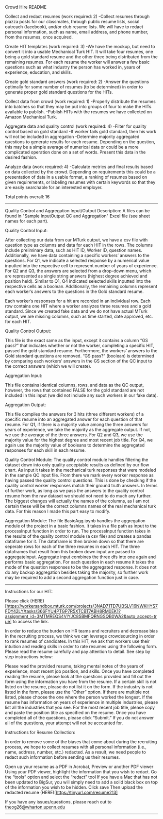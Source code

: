 Crowd Hire README

Collect and redact resumes (work required: 2)
-Collect resumes through piazza posts for our classmates, through public resume lists, social outreach (facebook), and/or club resume lists. We will have to redact personal information, such as name, email address, and phone number, from the resumes, once acquired. 

Create HIT templates (work required: 3)
-We have the mockup, but need to convert it into a usable Mechanical Turk HIT. It will take four resumes, one being a gold standard resume and the other three being distributed from the remaining resumes. For each resume the worker will answer a few basic questions such as what industry the person has worked in, years of experience, education, and skills.

Create gold standard answers (work required: 2)
-Answer the questions optimally for some number of resumes (to be determined) in order to generate proper gold standard questions for the HITs.

Collect data from crowd (work required: 1)
-Properly distribute the resumes into batches so that they may be put into groups of four to make the HITs available to publish.
-Publish HITs with the resumes we have collected on Amazon Mechanical Turk.

Aggregate data and quality control (work required: 4)
-Filter for quality control based on gold standard
	-If worker fails gold standard, then his work will not be included in aggregation
-Determine majority aggregated questions to generate results for each resume. Depending on the question, this may be a simple average of numerical data or could be a more complicated operation done on a set of words. Present this data in the desired fashion.

Analyze data (work required: 4)
-Calculate metrics and final results based on data collected by the crowd. Depending on requirements this could be a presentation of data in a usable format, a ranking of resumes based on given requirements, or labeling resumes with certain keywords so that they are easily searchable for an interested employer.

Total points overall: 16
________________________________________________________________________________________________________

Quality Control and Aggregation Input/Output Description: A files can be found in "Sample InputOutput QC and Aggregation" Excel file (see sheet names for each part).

Quality Control Input: 

After collecting our data from our MTurk output, we have a csv file with question type as columns and data for each HIT in the rows. The columns include preliminary data, such as HIT ID, Worker ID, question names. Additionally, we have data containing a specific workers’ answers to the questions. For Q1, we indicate a selected response by a numerical value inputted into the respective cell to represent number of years of experience. For Q2 and Q3, the answers are selected from a drop-down menu, which are represented as single string answers (highest degree achieved and position held). Similar to Q1, Q4 indicated selected skills inputted into the respective cells as a boolean. Additionally, the remaining columns represent each worker’s answers to the questions in the Gold standard resume.

Each worker’s responses for a hit are recorded in an individual row. Each row contains one HIT where a worker analyzes three resumes and a gold standard. Since we created fake data and we do not have actual MTurk output, we are missing columns, such as time started, date approved, etc. for each HIT.

Quality Control Output:

This file is the exact same as the input, except it contains a column “GS pass?” that indicates whether or not the worker, completing a specific HIT, passed the gold standard resume. Furthermore, the workers’ answers to the Gold standard questions are removed. “GS pass?” (boolean) is determined by comparing each workers’ answers in the GS section of the QC input to the correct answers (which we will create).

Aggregation Input:

This file contains identical columns, rows, and data as the QC output, however, the rows that contained FALSE for the gold standard are not included in this input (we did not include any such workers in our fake data). 

Aggregation Output:

This file compiles the answers for 3 hits (three different workers) of a specific resume into an aggregated answer for each question of that resume. For Q1, if there is a majority value among the three answers for years of experience, we take the majority as the aggregate output. If not, we use the average of the three answers. For Q2 and Q3, we use the majority value for the highest degree and most recent job title. For Q4, we again use the majority value of booleans to determine the aggregated responses for each skill in each resume.


Quality Control Module:
The quality control module handles filtering the dataset down into only quality acceptable results as defined by our flow chart. As input it takes in the mechanical turk responses that were modeled in the sample QC input file. From there we mark every worker response as having passed the quality control questions. This is done by checking if the quality control worker responses match their ground truth answers. In terms of further work, as long as we pass the answers to the quality control resume from the raw dataset we should not need to do much any further. The biggest changes will actually the names of the columns, as I am not certain these will be the correct columns names of the real mechanical turk data. For this reason I made this part easy to modify.

Aggregation Module:
The file BasicAgg.ipynb handles the aggregation module of the project in a basic fashion. It takes in a file path as input to the processInput function in order to run. The processInput function takes in the results of the quality control module (a csv file) and creates a pandas dataframe for it. The dataframe is then broken down so that there are seperate rows for each of the three resumes in each HIT. The three dataframes that result from this broken down input are passed to aggregateInput. Aggregate input combines the three dfs into one again and performs basic aggregation. For each question in each resume it takes the mode of the question responses to be the aggregated response. It does not do any backup aggregation besides taking the majority, so further work may be required to add a second aggregation function just in case.

________________________________________________________________

Instructions for our HIT:

Please click (HERE)[https://workersandbox.mturk.com/projects/3NAD71TD7UBSLV16NWKHYS7FDY42LY/tasks/366FYU4PTGP7R5XTCBT7ABH8RM0EK1?assignment_id=3MTMREQS4VIYJC8SBMFQRNGSQB0WA2&auto_accept=true] to access the link.

In order to reduce the burden on HR teams and recruiters and decrease bias in the recruiting process, we think we can leverage crowdsourcing in order to rank resumes of candidates. In this HIT, we ask that workers use their intuition and reading skills in order to rate resumes using the following form. Please read the resume carefully and pay attention to detail. See step by step instructions below:

Please read the provided resume, taking mental notes of the years of experience, most recent job position, and skills.
Once you have completed reading the resume, please look at the questions provided and fill out the form using the information you have from the resume. 
If a certain skill is not listed on the resume, please do not list it on the form. 
If the industry is not listed in the form, please use the “Other” option. If there are multiple not listed, please choose the one where the person worked the longest.
If the resume has information on years of experience in multiple industries, please list all the industries that you see.
For the most recent job title, please copy and paste the position title as specified on the resume.
Once you have completed all of the questions, please click “Submit.” If you do not answer all of the questions, your attempt will not be accounted for.

Instructions for Resume Collection:

In order to remove some of the biases that come about during the recruiting process, we hope to collect resumes with all personal information (i.e., name, address, number, etc.) redacted. As a result, we need people to redact such information before sending us their resumes.

Open up your resume as a PDF in Acrobat, Preview or another PDF viewer
Using your PDF viewer, highlight the information that you wish to redact.
Go the “tools” option and select the “redact” tool
If you have a Mac that has not been updated to BigSur, you will simply need to add a solid black box on top of the information you wish to be hidden.
Click save
Then upload the redacted resume (HERE)[https://tinyurl.com/resume213]

If you have any issues/questions, please reach out to theog26@wharton.upenn.edu

________________________________________________________________


